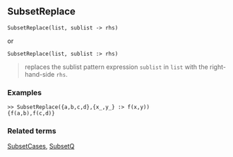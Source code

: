 ## SubsetReplace

```
SubsetReplace(list, sublist -> rhs)
```

or

```
SubsetReplace(list, sublist :> rhs)
```

> replaces the sublist pattern expression `sublist` in `list` with the right-hand-side `rhs`.
 
### Examples

```
>> SubsetReplace({a,b,c,d},{x_,y_} :> f(x,y))
{f(a,b),f(c,d)} 
```

### Related terms
[SubsetCases](SubsetCases.md), [SubsetQ](SubsetQ.md)
